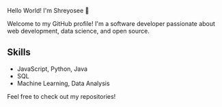 Hello World!
I'm Shreyosee 👋

Welcome to my GitHub profile! I'm a software developer passionate about web development, data science, and open source.

## Skills
- JavaScript, Python, Java
- SQL
- Machine Learning, Data Analysis

Feel free to check out my repositories!
